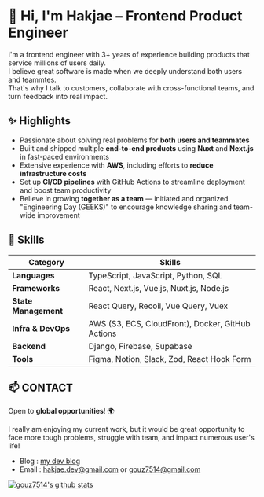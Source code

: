 # 👋 Hi, I'm Hakjae – Frontend Product Engineer
I'm a frontend engineer with 3+ years of experience building products that service millions of users daily.<br />
I believe great software is made when we deeply understand both users and teammtes.<br />
That's why I talk to customers, collaborate with cross-functional teams, and turn feedback into real impact.

## ✨ Highlights
- Passionate about solving real problems for **both users and teammates**
- Built and shipped multiple **end-to-end products** using **Nuxt** and **Next.js** in fast-paced environments
- Extensive experience with **AWS**, including efforts to **reduce infrastructure costs**
- Set up **CI/CD pipelines** with GitHub Actions to streamline deployment and boost team productivity
- Believe in growing **together as a team** — initiated and organized "Engineering Day (GEEKS)" to encourage knowledge sharing and team-wide improvement

## 🧰 Skills

| Category           | Skills                                                                 |
|--------------------|------------------------------------------------------------------------|
| **Languages**       | TypeScript, JavaScript, Python, SQL                                   |
| **Frameworks**      | React, Next.js, Vue.js, Nuxt.js, Node.js                              |
| **State Management**| React Query, Recoil, Vue Query, Vuex                                  |
| **Infra & DevOps**  | AWS (S3, ECS, CloudFront), Docker, GitHub Actions                     |
| **Backend**         | Django, Firebase, Supabase                                            |
| **Tools**           | Figma, Notion, Slack, Zod, React Hook Form                            |

## 📫 CONTACT
Open to **global opportunities**! 🌍

I really am enjoying my current work, but it would be great opportunity to face more tough problems, struggle with team, and impact numerous user's life!

* Blog : [my dev blog](https://hakjae.dev/)
* Email : [hakjae.dev@gmail.com](hakjae.dev@gmail.com) or [gouz7514@gmail.com](gouz7514@gmail.com)


[![gouz7514's github stats](https://github-readme-stats-gouz7514.vercel.app/api?username=gouz7514)](https://github.com/anuraghazra/github-readme-stats)
